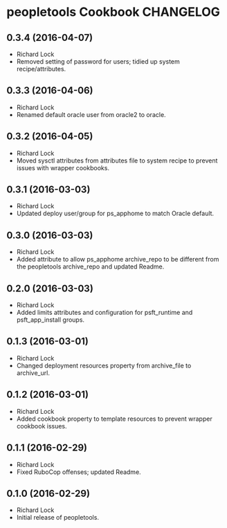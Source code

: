 peopletools Cookbook CHANGELOG
==========================

0.3.4 (2016-04-07)
------------------
- Richard Lock
- Removed setting of password for users; tidied up system recipe/attributes.

0.3.3 (2016-04-06)
------------------
- Richard Lock
- Renamed default oracle user from oracle2 to oracle.

0.3.2 (2016-04-05)
------------------
- Richard Lock
- Moved sysctl attributes from attributes file to system recipe to prevent issues with wrapper cookbooks.

0.3.1 (2016-03-03)
------------------
- Richard Lock
- Updated deploy user/group for ps_apphome to match Oracle default.

0.3.0 (2016-03-03)
------------------
- Richard Lock
- Added attribute to allow ps_apphome archive_repo to be different from the peopletools archive_repo and updated Readme.

0.2.0 (2016-03-03)
------------------
- Richard Lock
- Added limits attributes and configuration for psft_runtime and psft_app_install groups.

0.1.3 (2016-03-01)
------------------
- Richard Lock
- Changed deployment resources property from archive_file to archive_url.

0.1.2 (2016-03-01)
------------------
- Richard Lock
- Added cookbook property to template resources to prevent wrapper cookbook issues.

0.1.1 (2016-02-29)
------------------
- Richard Lock
- Fixed RuboCop offenses; updated Readme.

0.1.0 (2016-02-29)
------------------
- Richard Lock
- Initial release of peopletools.
